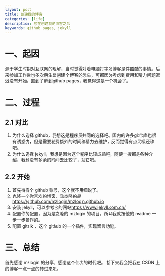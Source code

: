 ```yaml
---
layout: post
title: 创建我的博客
categories: [life]
description: 写在创建我的博客之后
keywords: github pages, jekyll
---
```


# 一、起因
源于学生时期对互联网的理解，当时觉得对着电脑打字发博客是件酷酷的事情。后来参加工作后也多次萌生出创建个博客的念头，可都因为考虑到费用和精力问题迟迟没有开始。直到了解到github pages，我觉得这是一个机会了。

# 二、过程

## 2.1 对比
1. 为什么选择 github，我想这是程序员共同的选择吧。国内的许多git仓库也很有诱惑力，但是需要花费额外的时间和精力去维护，反而觉得有点买椟还珠吧。
2. 为什么选择 jekyll，我想是因为这个程序比较成熟吧，随便一搜都是各种介绍，我也没有多余的时间去比较了，就它吧。

## 2.2 开始
1. 首先得有个 github 账号，这个就不用细说了。
2. 克隆一个你喜欢的博客，我克隆的是<https://github.com/mzlogin/mzlogin.github.io>
3. 安装 jekyll，可以参考它的网站<https://www.jekyll.com.cn/>
4. 配置你的配置，因为是克隆的 mzlogin 的项目，所以我就按他的 readme 一步一步操作的。
5. 配置 gitalk ，这个 github 的一个插件，实现留言功能。

# 三、总结
首先感谢 mzlogin 的分享，感谢这个伟大的时代吧。
接下来我会把我在 CSDN 上的博客一点一点的转过来吧。
